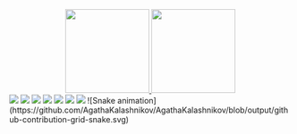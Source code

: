 <div align="center">
  <a href="https://github.com/agathakalashnikov">
  <img height="150em" src="https://github-readme-stats.vercel.app/api?username=agathakalashnikov&show_icons=true&theme=dracula&include_all_commits=true&count_private=true"/>
  <img height="150em" src="https://github-readme-stats.vercel.app/api/top-langs/?username=agathakalashnikov&layout=compact&langs_count=7&theme=dracula"/>
</div>

<div> 
  <a href="https://www.youtube.com/channel/UCqjMCSzIIkia4dP9lTVBKFg" target="_blank"><img src="https://img.shields.io/badge/YouTube-FF0000?style=for-the-badge&logo=youtube&logoColor=white" target="_blank"></a>
  <a href="https://instagram.com/agathakalshnikov" target="_blank"><img src="https://img.shields.io/badge/-Instagram-%23E4405F?style=for-the-badge&logo=instagram&logoColor=white" target="_blank"></a>
 	<a href="https://www.twitch.tv/agathakalshnikov" target="_blank"><img src="https://img.shields.io/badge/Twitch-9146FF?style=for-the-badge&logo=twitch&logoColor=white" target="_blank"></a>
  <a href = "agathakalshnikov@gmail.com"><img src="https://img.shields.io/badge/-Gmail-%23333?style=for-the-badge&logo=gmail&logoColor=white" target="_blank"></a>
  <a href="https://www.linkedin.com/in/agatha-kalashnikov-98842b245/" target="_blank"><img src="https://img.shields.io/badge/-LinkedIn-%230077B5?style=for-the-badge&logo=linkedin&logoColor=white" target="_blank"></a> 
  <a href = "https://t.me/AgathaKalashnikov"><img src="https://img.shields.io/badge/Telegram-2CA5E0?style=for-the-badge&logo=telegram&logoColor=white" target="_blank"></a>
  <a href="https://steamcommunity.com/id/AgathaKalashnikov/" target="_blank"><img src="https://img.shields.io/badge/Steam-000000?style=for-the-badge&logo=steam&logoColor=white" target="_blank"></a> 
![Snake animation](https://github.com/AgathaKalashnikov/AgathaKalashnikov/blob/output/github-contribution-grid-snake.svg)
